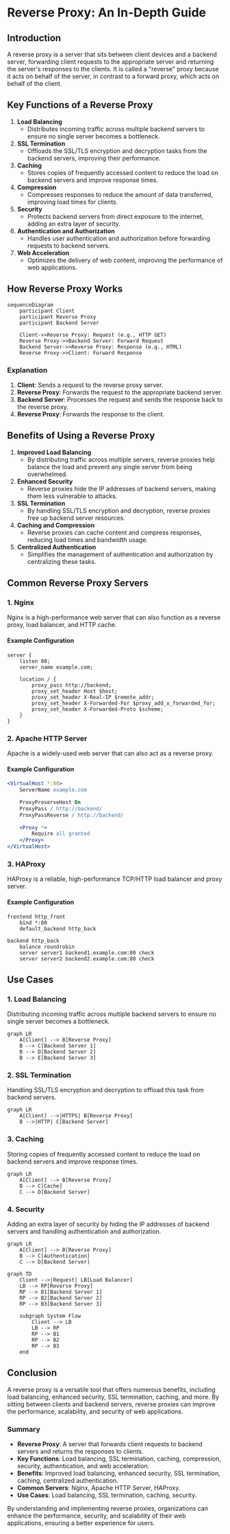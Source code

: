 # Reverse Proxy: An In-Depth Guide

## Introduction

A reverse proxy is a server that sits between client devices and a backend server, forwarding client requests to the appropriate server and returning the server's responses to the clients. It is called a "reverse" proxy because it acts on behalf of the server, in contrast to a forward proxy, which acts on behalf of the client.

## Key Functions of a Reverse Proxy

1. **Load Balancing**
   - Distributes incoming traffic across multiple backend servers to ensure no single server becomes a bottleneck.
2. **SSL Termination**
   - Offloads the SSL/TLS encryption and decryption tasks from the backend servers, improving their performance.
3. **Caching**
   - Stores copies of frequently accessed content to reduce the load on backend servers and improve response times.
4. **Compression**
   - Compresses responses to reduce the amount of data transferred, improving load times for clients.
5. **Security**
   - Protects backend servers from direct exposure to the internet, adding an extra layer of security.
6. **Authentication and Authorization**
   - Handles user authentication and authorization before forwarding requests to backend servers.
7. **Web Acceleration**
   - Optimizes the delivery of web content, improving the performance of web applications.

## How Reverse Proxy Works

```mermaid
sequenceDiagram
    participant Client
    participant Reverse Proxy
    participant Backend Server

    Client->>Reverse Proxy: Request (e.g., HTTP GET)
    Reverse Proxy->>Backend Server: Forward Request
    Backend Server->>Reverse Proxy: Response (e.g., HTML)
    Reverse Proxy->>Client: Forward Response
```

### Explanation

1. **Client**: Sends a request to the reverse proxy server.
2. **Reverse Proxy**: Forwards the request to the appropriate backend server.
3. **Backend Server**: Processes the request and sends the response back to the reverse proxy.
4. **Reverse Proxy**: Forwards the response to the client.

## Benefits of Using a Reverse Proxy

1. **Improved Load Balancing**
   - By distributing traffic across multiple servers, reverse proxies help balance the load and prevent any single server from being overwhelmed.
2. **Enhanced Security**
   - Reverse proxies hide the IP addresses of backend servers, making them less vulnerable to attacks.
3. **SSL Termination**
   - By handling SSL/TLS encryption and decryption, reverse proxies free up backend server resources.
4. **Caching and Compression**
   - Reverse proxies can cache content and compress responses, reducing load times and bandwidth usage.
5. **Centralized Authentication**
   - Simplifies the management of authentication and authorization by centralizing these tasks.

## Common Reverse Proxy Servers

### 1. **Nginx**

Nginx is a high-performance web server that can also function as a reverse proxy, load balancer, and HTTP cache.

#### Example Configuration

```nginx
server {
    listen 80;
    server_name example.com;

    location / {
        proxy_pass http://backend;
        proxy_set_header Host $host;
        proxy_set_header X-Real-IP $remote_addr;
        proxy_set_header X-Forwarded-For $proxy_add_x_forwarded_for;
        proxy_set_header X-Forwarded-Proto $scheme;
    }
}
```

### 2. **Apache HTTP Server**

Apache is a widely-used web server that can also act as a reverse proxy.

#### Example Configuration

```apache
<VirtualHost *:80>
    ServerName example.com

    ProxyPreserveHost On
    ProxyPass / http://backend/
    ProxyPassReverse / http://backend/

    <Proxy *>
        Require all granted
    </Proxy>
</VirtualHost>
```

### 3. **HAProxy**

HAProxy is a reliable, high-performance TCP/HTTP load balancer and proxy server.

#### Example Configuration

```haproxy
frontend http_front
    bind *:80
    default_backend http_back

backend http_back
    balance roundrobin
    server server1 backend1.example.com:80 check
    server server2 backend2.example.com:80 check
```

## Use Cases

### 1. **Load Balancing**

Distributing incoming traffic across multiple backend servers to ensure no single server becomes a bottleneck.

```mermaid
graph LR
    A[Client] --> B[Reverse Proxy]
    B --> C[Backend Server 1]
    B --> D[Backend Server 2]
    B --> E[Backend Server 3]
```

### 2. **SSL Termination**

Handling SSL/TLS encryption and decryption to offload this task from backend servers.

```mermaid
graph LR
    A[Client] -->|HTTPS| B[Reverse Proxy]
    B -->|HTTP| C[Backend Server]
```

### 3. **Caching**

Storing copies of frequently accessed content to reduce the load on backend servers and improve response times.

```mermaid
graph LR
    A[Client] --> B[Reverse Proxy]
    B --> C[Cache]
    C --> D[Backend Server]
```

### 4. **Security**

Adding an extra layer of security by hiding the IP addresses of backend servers and handling authentication and authorization.

```mermaid
graph LR
    A[Client] --> B[Reverse Proxy]
    B --> C[Authentication]
    C --> D[Backend Server]
```

```mermaid
graph TD
    Client -->|Request| LB[Load Balancer]
    LB --> RP[Reverse Proxy]
    RP --> B1[Backend Server 1]
    RP --> B2[Backend Server 2]
    RP --> B3[Backend Server 3]

    subgraph System Flow
        Client --> LB
        LB --> RP
        RP --> B1
        RP --> B2
        RP --> B3
    end
```

## Conclusion

A reverse proxy is a versatile tool that offers numerous benefits, including load balancing, enhanced security, SSL termination, caching, and more. By sitting between clients and backend servers, reverse proxies can improve the performance, scalability, and security of web applications.

### Summary

- **Reverse Proxy**: A server that forwards client requests to backend servers and returns the responses to clients.
- **Key Functions**: Load balancing, SSL termination, caching, compression, security, authentication, and web acceleration.
- **Benefits**: Improved load balancing, enhanced security, SSL termination, caching, centralized authentication.
- **Common Servers**: Nginx, Apache HTTP Server, HAProxy.
- **Use Cases**: Load balancing, SSL termination, caching, security.

By understanding and implementing reverse proxies, organizations can enhance the performance, security, and scalability of their web applications, ensuring a better experience for users.
